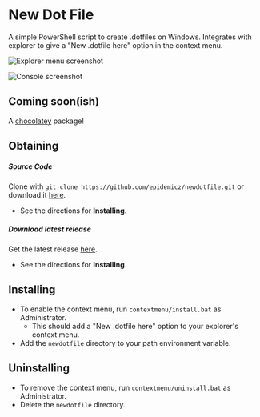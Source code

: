 # New Dot File
A simple PowerShell script to create .dotfiles on Windows.  Integrates with explorer to give a "New .dotfile here" option in the context menu.

![Explorer menu screenshot](/../scr/menu_screenshot.png)

![Console screenshot](/../scr/console_screenshot.png)

## Coming soon(ish)
A [chocolatey](https://github.com/chocolatey/choco) package!

## Obtaining
##### Source Code
Clone with `git clone https://github.com/epidemicz/newdotfile.git` or download it [here](https://github.com/epidemicz/newdotfile/archive/master.zip).

- See the directions for **Installing**.

##### Download latest release
Get the latest release [here](https://github.com/epidemicz/newdotfile/releases/latest).
- See the directions for **Installing**.

## Installing
- To enable the context menu, run `contextmenu/install.bat` as Administrator.
  - This should add a "New .dotfile here" option to your explorer's context menu. 
- Add the `newdotfile` directory to your path environment variable.

## Uninstalling
- To remove the context menu, run `contextmenu/uninstall.bat` as Administrator.
- Delete the `newdotfile` directory.
